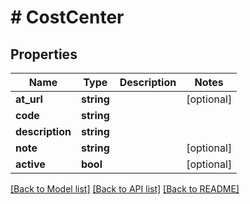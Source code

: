 # # CostCenter

## Properties

Name | Type | Description | Notes
------------ | ------------- | ------------- | -------------
**at_url** | **string** |  | [optional]
**code** | **string** |  |
**description** | **string** |  |
**note** | **string** |  | [optional]
**active** | **bool** |  | [optional]

[[Back to Model list]](../../README.md#models) [[Back to API list]](../../README.md#endpoints) [[Back to README]](../../README.md)
